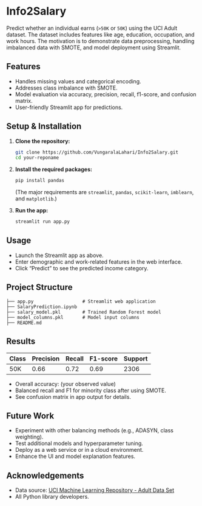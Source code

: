 # Info2Salary

Predict whether an individual earns (`>50K` or `50K`) using the UCI Adult dataset. The dataset includes features like age, education, occupation, and work hours. The motivation is to demonstrate data preprocessing, handling imbalanced data with SMOTE, and model deployment using Streamlit.

## Features

- Handles missing values and categorical encoding.
- Addresses class imbalance with SMOTE.
- Model evaluation via accuracy, precision, recall, f1-score, and confusion matrix.
- User-friendly Streamlit app for predictions.

## Setup & Installation

1. **Clone the repository:**
    ```bash
    git clone https://github.com/VungaralaLahari/Info2Salary.git
    cd your-reponame
    ```

2. **Install the required packages:**
    ```bash
    pip install pandas
    ```
   (The major requirements are `streamlit`, `pandas`, `scikit-learn`, `imblearn`, and `matplotlib`.)

3. **Run the app:**
    ```bash
    streamlit run app.py
    ```

## Usage

- Launch the Streamlit app as above.
- Enter demographic and work-related features in the web interface.
- Click “Predict” to see the predicted income category.

## Project Structure

```
├── app.py                  # Streamlit web application
├── SalaryPrediction.ipynb
├── salary_model.pkl        # Trained Random Forest model
├── model_columns.pkl       # Model input columns
├── README.md
```

## Results

| Class  | Precision | Recall | F1-score | Support |
|--------|-----------|--------|----------|---------|
| 50K   |   0.66    |  0.72  |   0.69   |  2306   |

- Overall accuracy: (your observed value)
- Balanced recall and F1 for minority class after using SMOTE.
- See confusion matrix in app output for details.

## Future Work

- Experiment with other balancing methods (e.g., ADASYN, class weighting).
- Test additional models and hyperparameter tuning.
- Deploy as a web service or in a cloud environment.
- Enhance the UI and model explanation features.

## Acknowledgements

- Data source: [UCI Machine Learning Repository - Adult Data Set](https://archive.ics.uci.edu/ml/datasets/adult)
- All Python library developers.

